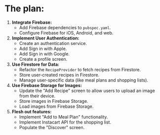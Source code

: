 # **The plan**:

1.  **Integrate Firebase:**
    *   Add Firebase dependencies to `pubspec.yaml`.
    *   Configure Firebase for iOS, Android, and web.
2.  **Implement User Authentication:**
    *   Create an authentication service.
    *   Add Sign in with Apple.
    *   Add Sign in with Google.
    *   Create a profile screen.
3.  **Use Firestore for Data:**
    *   Refactor the `RecipeProvider` to fetch recipes from Firestore.
    *   Store user-created recipes in Firestore.
    *   Manage user-specific data (like meal plans and shopping lists).
4.  **Use Firebase Storage for Images:**
    *   Update the "Add Recipe" screen to allow users to upload an image from their device.
    *   Store images in Firebase Storage.
    *   Load images from Firebase Storage.
5.  **Flesh out features:**
    *   Implement "Add to Meal Plan" functionality.
    *   Implement Instacart API for the shopping list.
    *   Populate the "Discover" screen.
